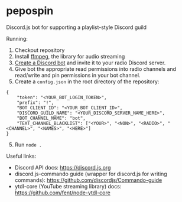 # pepospin

Discord.js bot for supporting a playlist-style Discord guild

Running:
1. Checkout repository
2. Install [ffmpeg](http://ffmpeg.org/download.html), the library for audio streaming
3. [Create a Discord bot](https://discordapp.com/developers) and invite it to your radio Discord server.
4. Give bot the appropriate read permissions into radio channels and read/write and pin permissions in your bot channel.
4. Create a `config.json` in the root directory of the repository: 
```
{
    "token": "<YOUR_BOT_LOGIN_TOKEN>",
    "prefix": "!",
    "BOT_CLIENT_ID": "<YOUR_BOT_CLIENT_ID>",
    "DISCORD_GUILD_NAME": "<YOUR_DISCORD_SERVER_NAME_HERE>",
    "BOT_CHANNEL_NAME": "bot",
    "TEXT_CHANNEL_BLACKLIST": ["<YOUR>", "<NON>", "<RADIO>", "<CHANNEL>", "<NAMES>", "<HERE>"]
}
```
5. Run `node .`


Useful links:
- Discord API docs: https://discord.js.org
- discord.js-commando guide (wrapper for discord.js for writing commands): https://github.com/discordjs/Commando-guide
- ytdl-core (YouTube streaming library) docs: https://github.com/fent/node-ytdl-core 
